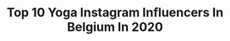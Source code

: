 ---
title: Top 10 Yoga Instagram Influencers In Belgium In 2020
description: >-
  Find top yoga Instagram influencers in Belgium in 2020. Most popular hashtags: #yoga #yogainspiration #nature #handstand.
platform: Instagram
hits: 14
text_top: See the most popular Instagram profiles on inBeat.
text_bottom: Our database holds 14 Instagram influencers like this in Belgium for you to pitch.
profiles:
  - username: "ina.ciumakova"
    fullname: >-
      Content Curator: Ina Ciumakova
    bio: >-
      ••Picture Hunter (not a 📸) ••🍬Curator of @floating.sources ••My Poems in captions ••Creative thinking Propagator ••Vegetarian • Yoga • Belgium 🇧🇪
    location: "Belgium"
    followers: 18409
    engagement: 1161
    commentsToLikes: 0.020834
    id: ckapckrsm484m0i78311dhejy
    verified: false
    hashtags: "#saturdaysmag, #filmscan, #poetsociety, #coronachallenge"
  - username: "debby_the_chocoholic"
    fullname: >-
      ZEN WITH DEBBY 🌺 Yoga & Food
    bio: >-
      🧘🏻‍♀️ YouTube: 𝐙𝐞𝐧 𝗪𝐢𝐭𝐡 𝐃𝐞𝐛𝐛𝐲 🤸🏻‍♀️ Yoga & POP Pilates Teacher⁣⁣ 🥰 In love with @theofficialmrboyfriend 🐾 Cat Mom of 2 🍫 Chocolate lover
    location: "Belgium"
    followers: 30558
    engagement: 446
    commentsToLikes: 0.060045
    id: ck0u1mk1nx9ka0i19juor7rxb
    verified: false
    hashtags: "#heartopener, #budgetcooking, #belgianchocolate, #belgianfoodie"
  - username: "cha.stas_"
    fullname: >-
      Yoga- Handstands- Calesthenics
    bio: >-
      Charlotte 📍Based in #belgium 🎥YouTube: Cha Stas Speaking :🇨🇵🇳🇱🇬🇧 ( feel free to choose one) 📩email : charlottestas@outlook.com
    location: "Belgium"
    followers: 5837
    engagement: 579
    commentsToLikes: 0.145386
    id: ckapc0qhr20sm0i78y3ziicjr
    verified: false
    hashtags: "#upsidedown, #handstandchallenge, #yoga, #yogatutorial"
  - username: "mystic_et_ses_poilus"
    fullname: >-
      Mystic
    bio: >-
      😼9 👠addict 🧘‍♀️yogi ☕️coffee 🌵urbanjungle 🕉 zen attitude 🙆‍♀️bodypositive 🌟monbanquiernestpastoujoursdaccord 🌕 womoon
    location: "Belgium"
    followers: 2155
    engagement: 1005
    commentsToLikes: 0.318875
    id: ck8t5defi9qth0j78zthe3su6
    verified: false
    hashtags: "#cat, #over50, #mainecoonlovers, #kiki"
  - username: "freeoversea"
    fullname: >-
      céline
    bio: >-
      being kind is cool ☽ belgian based in barcelona vegan for the animals ॐ founder of @irisretreat
    location: "Belgium"
    followers: 3340
    engagement: 539
    commentsToLikes: 0.044983
    id: ck13692ep5cji0i19u4ps4dn1
    verified: false
    hashtags: "#sunset, #yoga, #vegan, #barcelona"
  - username: "art.roc"
    fullname: >-
      Art of Roc
    bio: >-
      Aurélien Rocteur 🇧🇪 Orders temporarily open for 2020 😉 artrocdrawing@gmail.com #art #draw #dance #illustration
    location: "Belgium"
    followers: 81227
    engagement: 320
    commentsToLikes: 0.008046
    id: ck15ulxcintmz0i19m7mgxeqs
    verified: false
    hashtags: "#rough, #danse, #drawingskills, #yoga"
  - username: "hannemaudens"
    fullname: >-
      Hanne Maudens
    bio: >-
      Ex-heptathlete (6252 points) 400-800 m runner Longjump 6m53 @runnerslabathleticsteam @adidas Follow my dream to Tokyo2021 🎌 Equicoaching 🦓
    location: "Belgium"
    followers: 6672
    engagement: 765
    commentsToLikes: 0.013447
    id: ckaosvm3wt7oq0i78p2zz24pq
    verified: false
    hashtags: "#motivation, #lacticacid, #athletics, #glutes"
  - username: "ellemieke_vermolen"
    fullname: >-
      ELLEMIEKE VERMOLEN
    bio: >-
      ♥︎ 𝙼𝚘𝚝𝚑𝚎𝚛 ➪ 𝙰𝚞𝚝𝚑𝚘𝚛 𝚘𝚏 𝟺 𝚑𝚎𝚊𝚕𝚝𝚑𝚢 𝚌𝚘𝚘𝚔𝚋𝚘𝚘𝚔𝚜 ☆ 𝚃𝚅 𝙷𝚘𝚜𝚝 ☯︎︎ 𝚈𝚘𝚐𝚊 & 𝙿𝚒𝚕𝚊𝚝𝚎𝚜 ✌︎︎ ♡ 𝚃𝚑𝚎𝚛𝚎 𝚒𝚜 𝚘𝚗𝚕𝚢 𝚘𝚗𝚎 𝚑𝚊𝚙𝚙𝚒𝚗𝚎𝚜𝚜 𝚒𝚗 𝚝𝚑𝚒𝚜 𝚕𝚒𝚏𝚎, 𝚝𝚘 𝚕𝚘𝚟𝚎 𝚊𝚗𝚍 𝚋𝚎 𝚕𝚘𝚟𝚎𝚍
    location: "Belgium"
    followers: 89573
    engagement: 323
    commentsToLikes: 0.037270
    id: ck6u9b3mywipj0j71damlxkm8
    verified: true
    hashtags: "#keepsafe, #covid, #houvol, #vakantievoorbij"
  - username: "vrijsendanny"
    fullname: >-
      Danny Vrijsen
    bio: >-
      Belgian 🇧🇪 Acrobat/Amaluna/Cirque du Soleil
    location: "Belgium"
    followers: 8836
    engagement: 891
    commentsToLikes: 0.028599
    id: ck14ksq3zr4k40i19g9rk6wxt
    verified: false
    hashtags: "#duo, #insidegym, #teeterboard, #handstand"
  - username: "lindsaydcst"
    fullname: >-
      L I N D S A Y
    bio: >-
      Sport, Food & Travel 🌏 Crossfit 🏋🏻‍♀️ // LesMills™ instructor ☠️ @northernspiritcf 🎒🦍 @kingkongapparel : Lindsay15 🔥 @hipro.belgium 🇨🇵 🇧🇪
    location: "Belgium"
    followers: 2806
    engagement: 930
    commentsToLikes: 0.028982
    id: ckap9t0mgtjb50i78b1t0xl9h
    verified: false
    hashtags: "#mondaymood, #stronggirl, #kingkongbag, #abs"
---
